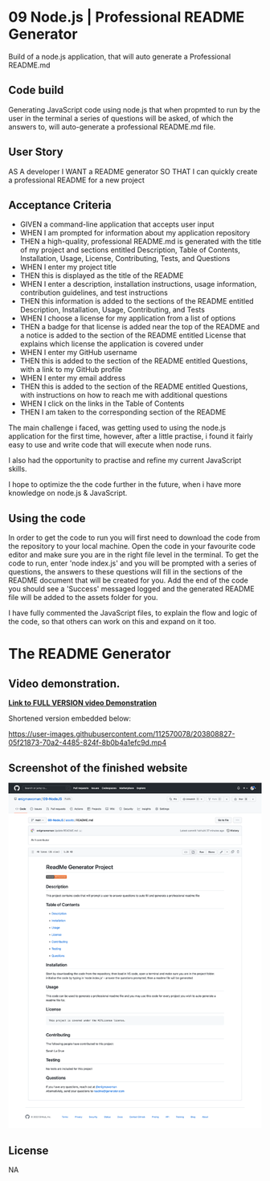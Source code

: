 # 09 Node.js | Professional README Generator

Build of a node.js application, that will auto generate a Professional README.md

## Code build

Generating JavaScript code using node.js that when propmted to run by the user in the terminal a series of questions will be asked, of which the answers to, will auto-generate a professional README.md file.

## User Story

AS A developer
I WANT a README generator
SO THAT I can quickly create a professional README for a new project

## Acceptance Criteria

* GIVEN a command-line application that accepts user input
* WHEN I am prompted for information about my application repository
* THEN a high-quality, professional README.md is generated with the title of my project and sections entitled Description, Table of Contents, Installation, Usage, License, Contributing, Tests, and Questions
* WHEN I enter my project title
* THEN this is displayed as the title of the README
* WHEN I enter a description, installation instructions, usage information, contribution guidelines, and test instructions
* THEN this information is added to the sections of the README entitled Description, Installation, Usage, Contributing, and Tests
* WHEN I choose a license for my application from a list of options
* THEN a badge for that license is added near the top of the README and a notice is added to the section of the README entitled License that explains which license the application is covered under
* WHEN I enter my GitHub username
* THEN this is added to the section of the README entitled Questions, with a link to my GitHub profile
* WHEN I enter my email address
* THEN this is added to the section of the README entitled Questions, with instructions on how to reach me with additional questions
* WHEN I click on the links in the Table of Contents
* THEN I am taken to the corresponding section of the README


The main challenge i faced, was getting used to using the node.js application for the first time, however, after a little practise, i found it fairly easy to use and write code that will execute when node runs. 

I also had the opportunity to practise and refine my current JavaScript skills.

I hope to optimize the the code further in the future, when i have more knowledge on node.js & JavaScript.

## Using the code

In order to get the code to run you will first need to download the code from the repository to your local machine. Open the code in your favourite code editor and make sure you are in the right file level in the terminal. To get the code to run, enter 'node index.js' and you will be prompted with a series of questions, the answers to these questions will fill in the sections of the README document that will be created for you. Add the end of the code you should see a 'Success' messaged logged and the generated README file will be added to the assets folder for you.

I have fully commented the JavaScript files, to explain the flow and logic of the code, so that others can work on this and expand on it too.

# The README Generator

## Video demonstration.


<a href="https://drive.google.com/file/d/1KbGmUSngkqi71Cl4GAhzy1XBI3pkAw_6/view"><b>Link to FULL VERSION video Demonstration</b></a>

Shortened version embedded below:

https://user-images.githubusercontent.com/112570078/203808827-05f21873-70a2-4485-824f-8b0b4a1efc9d.mp4


## Screenshot of the finished website 

![Screenshot of Example ReadMe generated by the code](./assets/images/screenshot.png)


## License

NA

